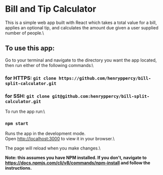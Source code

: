 # Bill and Tip Calculator

This is a simple web app built with React which takes a total value for a bill, applies an optional tip, and calculates the amount due given a user supplied number of people.\

## To use this app: 

Go to your terminal and navigate to the directory you want the app located, then run either of the following commands:\

### for HTTPS: `git clone https://github.com/henryppercy/bill-split-calculator.git`
### for SSH: `git clone git@github.com:henryppercy/bill-split-calculator.git`

To run the app run:\

### `npm start`

Runs the app in the development mode.\
Open [http://localhost:3000](http://localhost:3000) to view it in your browser.\

The page will reload when you make changes.\


**Note: this assumes you have NPM installed. If you don't, navigate to https://docs.npmjs.com/cli/v8/commands/npm-install and follow the instructions.**

